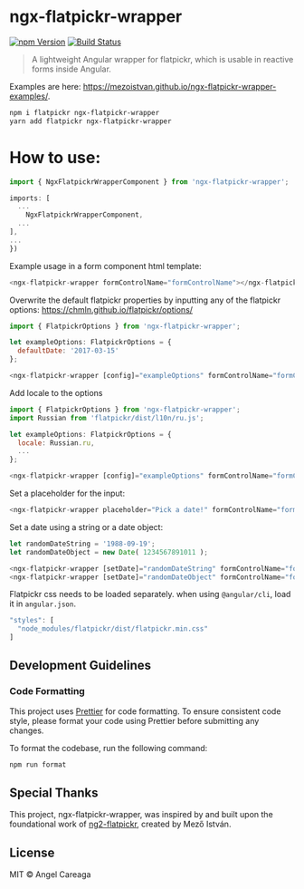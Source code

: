 # ngx-flatpickr-wrapper

[![npm Version](https://img.shields.io/npm/v/ngx-flatpickr-wrapper.svg)](https://www.npmjs.com/package/ngx-flatpickr-wrapper)
[![Build Status](https://travis-ci.org/AngelCareaga/ngx-flatpickr-wrapper.svg?branch=master)](https://travis-ci.org/AngelCareaga/ngx-flatpickr-wrapper)

> A lightweight Angular wrapper for flatpickr, which is usable in reactive forms inside Angular.

Examples are here: https://mezoistvan.github.io/ngx-flatpickr-wrapper-examples/.

```bash
npm i flatpickr ngx-flatpickr-wrapper
yarn add flatpickr ngx-flatpickr-wrapper
```

# How to use:

```typescript
import { NgxFlatpickrWrapperComponent } from 'ngx-flatpickr-wrapper';

imports: [
  ...
    NgxFlatpickrWrapperComponent,
  ...
],
...
})
```

Example usage in a form component html template:

```javascript
<ngx-flatpickr-wrapper formControlName="formControlName"></ngx-flatpickr-wrapper>
```

Overwrite the default flatpickr properties by inputting any of the flatpickr options: https://chmln.github.io/flatpickr/options/

```javascript
import { FlatpickrOptions } from 'ngx-flatpickr-wrapper';

let exampleOptions: FlatpickrOptions = {
  defaultDate: '2017-03-15'
};

<ngx-flatpickr-wrapper [config]="exampleOptions" formControlName="formControlName"></ngx-flatpickr-wrapper>
```

Add locale to the options

```javascript
import { FlatpickrOptions } from 'ngx-flatpickr-wrapper';
import Russian from 'flatpickr/dist/l10n/ru.js';

let exampleOptions: FlatpickrOptions = {
  locale: Russian.ru,
  ...
};

<ngx-flatpickr-wrapper [config]="exampleOptions" formControlName="formControlName"></ngx-flatpickr-wrapper>
```

Set a placeholder for the input:

```javascript
<ngx-flatpickr-wrapper placeholder="Pick a date!" formControlName="formControlName"></ngx-flatpickr-wrapper>
```

Set a date using a string or a date object:

```javascript
let randomDateString = '1988-09-19';
let randomDateObject = new Date( 1234567891011 );

<ngx-flatpickr-wrapper [setDate]="randomDateString" formControlName="formControlName"></ngx-flatpickr-wrapper>
<ngx-flatpickr-wrapper [setDate]="randomDateObject" formControlName="formControlName"></ngx-flatpickr-wrapper>

```

Flatpickr css needs to be loaded separately. when using `@angular/cli`, load it in `angular.json`.

```javascript
"styles": [
  "node_modules/flatpickr/dist/flatpickr.min.css"
]
```

## Development Guidelines

### Code Formatting

This project uses [Prettier](https://prettier.io/) for code formatting. To ensure consistent code style, please format your code using Prettier before submitting any changes.

To format the codebase, run the following command:

```bash
npm run format
```

## Special Thanks

This project, ngx-flatpickr-wrapper, was inspired by and built upon the foundational work of [ng2-flatpickr](https://github.com/mezoistvan/ng2-flatpickr), created by Mező István.

## License

MIT © Angel Careaga
